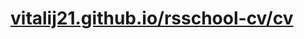 # [vitalij21.github.io/rsschool-cv/cv](https://vitalij21.github.io/rsschool-cv/cv "Rezume of Kurbakou Vitali")
